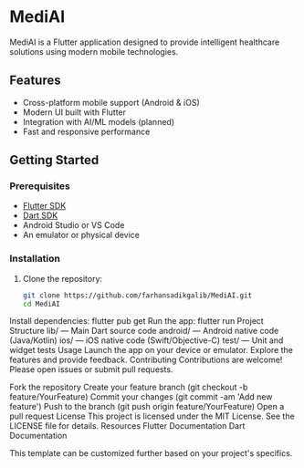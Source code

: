 # MediAI

MediAI is a Flutter application designed to provide intelligent healthcare solutions using modern mobile technologies.

## Features

- Cross-platform mobile support (Android & iOS)
- Modern UI built with Flutter
- Integration with AI/ML models (planned)
- Fast and responsive performance

## Getting Started

### Prerequisites

- [Flutter SDK](https://docs.flutter.dev/get-started/install)
- [Dart SDK](https://dart.dev/get-dart)
- Android Studio or VS Code
- An emulator or physical device

### Installation

1. Clone the repository:
   ```sh
   git clone https://github.com/farhansadikgalib/MediAI.git
   cd MediAI


Install dependencies:
flutter pub get
Run the app:
flutter run
Project Structure
lib/ — Main Dart source code
android/ — Android native code (Java/Kotlin)
ios/ — iOS native code (Swift/Objective-C)
test/ — Unit and widget tests
Usage
Launch the app on your device or emulator.
Explore the features and provide feedback.
Contributing
Contributions are welcome! Please open issues or submit pull requests.


Fork the repository
Create your feature branch (git checkout -b feature/YourFeature)
Commit your changes (git commit -am 'Add new feature')
Push to the branch (git push origin feature/YourFeature)
Open a pull request
License
This project is licensed under the MIT License. See the LICENSE file for details.
Resources
Flutter Documentation
Dart Documentation


This template can be customized further based on your project's specifics.